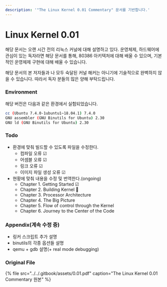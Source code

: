 ```yaml
---
description: '"The Linux Kernel 0.01 Commentary" 문서를 기반합니다.'
---
```


# Linux Kernel 0.01

 해당 문서는 오랜 시간 전의 리눅스 커널에 대해 설명하고 있다. 운영체제, 하드웨어에 관심이 있는 독자라면  해당 문서를 통해, 80386 아키텍처에 대해 배울 수 있으며, 기본적인 운영체제 구현에 대해 배울 수 있습니다.

 해당 문서의 본 저자들과 나 모두 숙달된 커널 해커는 아니기에 기술적으로 완벽하지 않을 수 있습니다. 따라서 독자 분들의 많은 양해 부탁드립니다.

### Environment

 해당 버전은 다음과 같은 환경에서 실험되었습니다.

```bash
cc (Ubuntu 7.4.0-1ubuntu1~18.04.1) 7.4.0
GNU assembler (GNU Binutils for Ubuntu) 2.30
GNU ld (GNU Binutils for Ubuntu) 2.30
```

### Todo

* 환경에 맞춰 빌드할 수 있도록 파일을 수정한다.
  * 컴파일 오류 ☑
  * 어셈블 오류 ☑
  * 링크 오류 ☑
  * 이미지 파일 생성 오류 ☑
* 현황에 맞춰 내용을 수정 및 번역한다.\(ongoing\)
  * Chapter 1. Getting Started ☑ 
  * Chapter 2. Building Kernel 🔄 
  * Chapter 3. Processor Architecture
  * Chapter 4. The Big Picture
  * Chapter 5. Flow of control through the Kernel
  * Chapter 6. Journey to the Center of the Code

### Appendix\(계속 수정 중\)

* 링커 스크립트 추가 설명
* binutils의 각종 옵션들 설명
* qemu + gdb 설명\(+ real mode debugging\)

### Original File

{% file src="../../.gitbook/assets/0.01.pdf" caption="The Linux Kernel 0.01 Commentary 원본" %}



